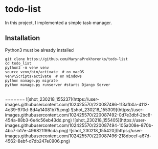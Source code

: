 # todo-list

In this project, I implemented a simple task-manager.


## Installation 

Python3 must be already installed

```shell
git clone https://github.com/MarynaProkhorenko/todo-list
cd todo_list
python3 -m venv venv
source venv/bin/activate  # on macOS
venv\Scripts\activate  # on Windows 
python manage.py migrate
python manage.py runserver #starts Django Server
```

<br />
=======
![shot_230218_155237](https://user-images.githubusercontent.com/102425570/220087486-113afb0a-4112-4c39-970d-8d4a14081b75.png)
![shot_230218_155309](https://user-images.githubusercontent.com/102425570/220087492-0d7e3dbf-2bc8-454a-88b3-6e4c56eb43dd.png)
![shot_230218_155405](https://user-images.githubusercontent.com/102425570/220087494-105a008e-870b-4bc7-b17e-496821f99cda.png)
![shot_230218_155420](https://user-images.githubusercontent.com/102425570/220087496-218dbcef-a67d-4562-8ebf-d7db247e0906.png)

